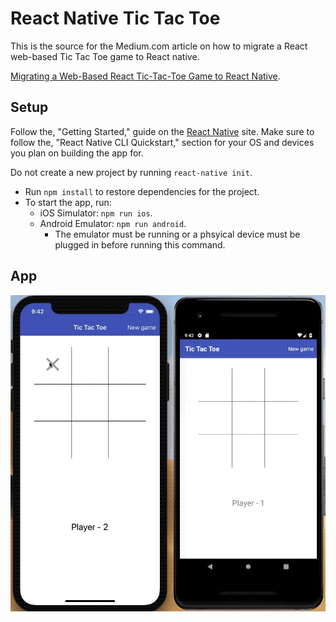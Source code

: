 # React Native Tic Tac Toe

This is the source for the Medium.com article on how to migrate a React web-based Tic Tac Toe game to React native.

[Migrating a Web-Based React Tic-Tac-Toe Game to React Native](https://medium.com).

## Setup

Follow the, "Getting Started," guide on the [React Native](https://facebook.github.io/react-native/docs/getting-started) site. Make sure to follow the, "React Native CLI Quickstart," section for your OS and devices you plan on building the app for.

Do not create a new project by running `react-native init`.

- Run `npm install` to restore dependencies for the project.
- To start the app, run:
  - iOS Simulator: `npm run ios`.
  - Android Emulator: `npm run android`.
    - The emulator must be running or a phsyical device must be plugged in before running this command.

## App

![ios_android_gameplay](docs_images/ttt-gameplay.gif)
